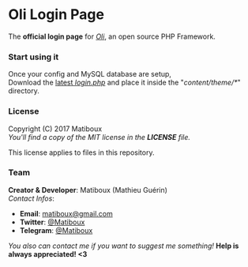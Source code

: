 # Oli Login Page

The **official login page** for [*Oli*](https://github.com/OliFramework/Oli), an open source PHP Framework.

### Start using it

Once your config and MySQL database are setup,  
Download the [latest *login.php*](https://github.com/OliFramework/Oli-Login-Page/releases/latest) and place it inside the "*content/theme/\**" directory.

### License

Copyright (C) 2017 Matiboux  
*You'll find a copy of the MIT license in the **LICENSE** file.*

This license applies to files in this repository.

### Team

**Creator & Developer**: Matiboux (Mathieu Guérin)  
*Contact Infos*:
 - **Email**: [matiboux@gmail.com](mailto:matiboux@gmail.com)
 - **Twitter**: [@Matiboux](http://twitter.com/Matiboux)
 - **Telegram**: [@Matiboux](http://telegram.me/Matiboux)

*You also can contact me if you want to suggest me something!* **Help is always appreciated! <3**